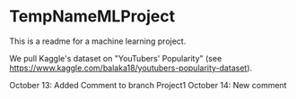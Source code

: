 # TempNameMLProject

This is a readme for a machine learning project.

We pull Kaggle's dataset on "YouTubers' Popularity" (see https://www.kaggle.com/balaka18/youtubers-popularity-dataset). 

October 13: Added Comment to branch Project1 
October 14: New comment
